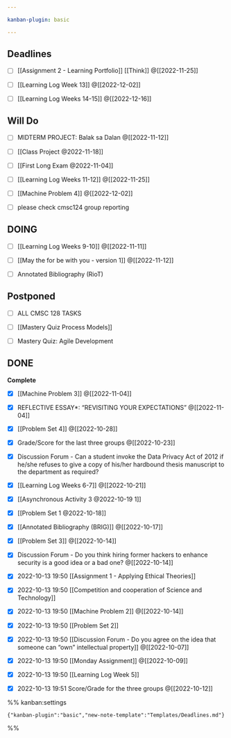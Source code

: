 ```yaml
---

kanban-plugin: basic

---
```


## Deadlines

- [ ] [[Assignment 2 - Learning Portfolio]] [[Think]] @[[2022-11-25]]
- [ ] [[Learning Log  Week 13]] @[[2022-12-02]]
- [ ] [[Learning Log  Weeks 14-15]] @[[2022-12-16]]


## Will Do

- [ ] MIDTERM PROJECT: Balak sa Dalan @[[2022-11-12]]
- [ ] [[Class Project @2022-11-18]]
- [ ] [[First Long Exam @2022-11-04]]
- [ ] [[Learning Log  Weeks 11-12]] @[[2022-11-25]]
- [ ] [[Machine Problem 4]] @[[2022-12-02]]
- [ ] please check cmsc124 group reporting


## DOING

- [ ] [[Learning Log  Weeks 9-10]] @[[2022-11-11]]
- [ ] [[May the for be with you - version 1]] @[[2022-11-12]]
- [ ] Annotated Bibliography (RioT)


## Postponed

- [ ] ALL CMSC 128 TASKS
- [ ] [[Mastery Quiz  Process Models]]
- [ ] Mastery Quiz: Agile Development


## DONE

**Complete**
- [x] [[Machine Problem 3]] @[[2022-11-04]]
- [x] REFLECTIVE ESSAY*: “REVISITING YOUR EXPECTATIONS” @[[2022-11-04]]
- [x] [[Problem Set 4]] @[[2022-10-28]]
- [x] Grade/Score for the last three groups @[[2022-10-23]]
- [x] Discussion Forum - Can a student invoke the Data Privacy Act of 2012 if he/she refuses to give a copy of his/her hardbound thesis manuscript to the department as required?
- [x] [[Learning Log  Weeks 6-7]] @[[2022-10-21]]
- [x] [[Asynchronous Activity 3 @2022-10-19 1]]
- [x] [[Problem Set 1 @2022-10-18]]
- [x] [[Annotated Bibliography (BRIG)]] @[[2022-10-17]]
- [x] [[Problem Set 3]] @[[2022-10-14]]
- [x] Discussion Forum - Do you think hiring former hackers to enhance security is a good idea or a bad one? @[[2022-10-14]]
- [x] 2022-10-13 19:50 [[Assignment 1 - Applying Ethical Theories]]
- [x] 2022-10-13 19:50 [[Competition and cooperation of Science and Technology]]
- [x] 2022-10-13 19:50 [[Machine Problem 2]] @[[2022-10-14]]
- [x] 2022-10-13 19:50 [[Problem Set 2]]
- [x] 2022-10-13 19:50 [[Discussion Forum - Do you agree on the idea that someone can “own” intellectual property]] @[[2022-10-07]]
- [x] 2022-10-13 19:50 [[Monday Assignment]] @[[2022-10-09]]
- [x] 2022-10-13 19:50 [[Learning Log  Week 5]]
- [x] 2022-10-13 19:51 Score/Grade for the three groups @[[2022-10-12]]




%% kanban:settings
```
{"kanban-plugin":"basic","new-note-template":"Templates/Deadlines.md"}
```
%%